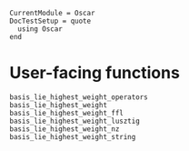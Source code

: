 ```@meta
CurrentModule = Oscar
DocTestSetup = quote
  using Oscar
end
```

# User-facing functions
```@docs
basis_lie_highest_weight_operators
basis_lie_highest_weight
basis_lie_highest_weight_ffl
basis_lie_highest_weight_lusztig
basis_lie_highest_weight_nz
basis_lie_highest_weight_string
```
